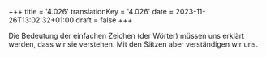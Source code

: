 +++
title = '4.026'
translationKey = '4.026'
date = 2023-11-26T13:02:32+01:00
draft = false
+++

Die Bedeutung der einfachen Zeichen (der Wörter) müssen uns erklärt werden, dass wir sie verstehen.
Mit den Sätzen aber verständigen wir uns.
